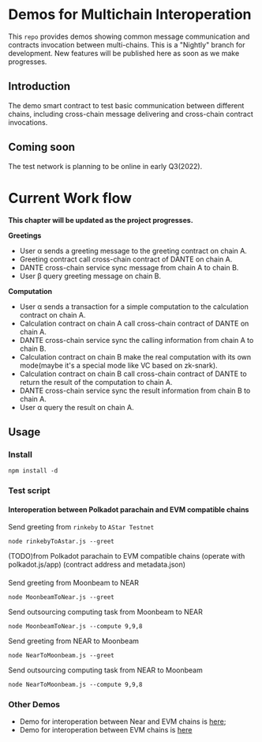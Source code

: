 # Demos for Multichain Interoperation

This `repo` provides demos showing common message communication and contracts invocation between multi-chains. 
This is a "Nightly" branch for development. New features will be published here as soon as we make progresses.

## Introduction
The demo smart contract to test basic communication between different chains, including cross-chain message delivering and cross-chain contract invocations. 

## Coming soon
The test network is planning to be online in early Q3(2022).

# Current Work flow

**This chapter will be updated as the project progresses.**

**Greetings**
* User α sends a greeting message to the greeting contract on chain A.
* Greeting contract call cross-chain contract of DANTE on chain A.
* DANTE cross-chain service sync message from chain A to chain B.
* User β query greeting message on chain B.


**Computation**
* User α sends a transaction for a simple computation to the calculation contract on chain A.
* Calculation contract on chain A call cross-chain contract of DANTE on chain A.
* DANTE cross-chain service sync the calling information from chain A to chain B.
* Calculation contract on chain B make the real computation with its own mode(maybe it's a special mode like VC based on zk-snark).
* Calculation contract on chain B call cross-chain contract of DANTE to return the result of the computation to chain A.
* DANTE cross-chain service sync the result information from chain B to chain A.
* User α query the result on chain A.

## Usage

### Install
```
npm install -d
```

### Test script

#### Interoperation between Polkadot parachain and EVM compatible chains
Send greeting from `rinkeby` to `AStar Testnet`
```
node rinkebyToAstar.js --greet
```

(TODO)from Polkadot parachain to  EVM compatible chains
(operate with polkadot.js/app)
(contract address and metadata.json)

####
Send greeting from Moonbeam to NEAR
```
node MoonbeamToNear.js --greet
```

Send outsourcing computing task from Moonbeam to NEAR
```
node MoonbeamToNear.js --compute 9,9,8
```

Send greeting from NEAR to Moonbeam
```
node NearToMoonbeam.js --greet
```

Send outsourcing computing task from NEAR to Moonbeam 
```
node NearToMoonbeam.js --compute 9,9,8
```

### Other Demos
* Demo for interoperation between Near and EVM chains is [here](https://github.com/dantenetwork/cross-chain-demo/tree/demo-video);
* Demo for interoperation between EVM chains is [here](https://github.com/dantenetwork/cross-chain-demo/tree/demo-video)
